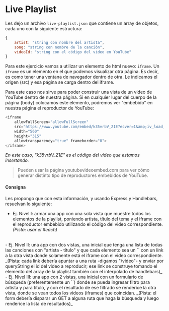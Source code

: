 # Live Playlist

Les dejo un archivo `live-playlist.json` que contiene un array de objetos, cada uno con la siguiente estructura:

```javascript
{
    artist: "string con nombre del artista",
    song: "string con nombre de la canción",
    videoId: "string con el código del video en YouTube"
}
```

Para este ejercicio vamos a utilizar un elemento de html nuevo: `iframe`. Un `iframe` es un elemento en el que podemos visualizar otra página. Es decir, es como tener una ventana de navegador dentro de otra. Le indicamos el origen (src) y esa página se carga dentro del iframe.

Para este caso nos sirve para poder construir una vista de un video de YouTube dentro de nuestra página. Si en cualquier lugar del cuerpo de la página (body) colocamos este elemento, podremos ver "embebido" en nuestra página el reproductor de YouTube:

```javascript
<iframe
    allowFullScreen="allowFullScreen"
    src="https://www.youtube.com/embed/k35vrbV_Z1E?ecver=1&amp;iv_load_policy=3&amp;rel=0&amp;yt:stretch=16:9&amp;autohide=1&amp;color=red&amp;width=560&amp;width=560"
    width="560"
    height="315"
    allowtransparency="true" frameborder="0">
</iframe>
```

_En este caso, "k35vrbV_Z1E" es el código del video que estamos insertando._

> Pueden usar la página youtubevideoembed.com para ver cómo generar distinto tipo de reproductores embebidos de YouTube.


#### Consigna

Les propongo que con esta información, y usando Express y Handlebars, resuelvan lo siguiente:

- Ej. Nivel I: armar una app con una sola vista que muestre todos los elementos de la playlist, poniendo artista, título del tema y el iframe con el reproductor embebido utilizando el código del video correspondiente. _(Pista: usar el #each)_
<br>
- Ej. Nivel II: una app con dos vistas, una inicial que tenga una lista de todas las canciones con "artista - título" y que cada elemento sea un `<a>` con un link a la otra vista donde solamente está el iframe con el video correspondiente. _(Pista: cada link debería apuntar a una ruta -digamos "/video"- y enviar por queryString el id del video a reproducir; ese link se construye tomando el elemento del array de la playlist también con el interpolado de handlebars)_
<br>
- Ej. Nivel III: una app con 2 vistas, una inicial con un formulario de búsqueda (preferentemente un `<form}>`) donde se pueda ingresar filtro para artista y para título, y con el resultado de ese filtrado se renderice la otra vista, donde se vean todos los videos (iframes) que coincidan. _(Pista: el form debería disparar un GET a alguna ruta que haga la búsqueda y luego renderice la lista de resultados)_
